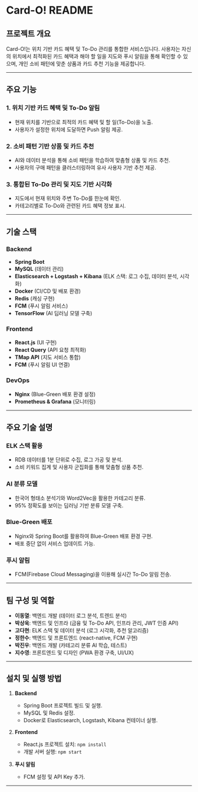 
# Card-O! README

## 프로젝트 개요
Card-O!는 위치 기반 카드 혜택 및 To-Do 관리를 통합한 서비스입니다. 사용자는 자신의 위치에서 최적화된 카드 혜택과 해야 할 일을 지도와 푸시 알림을 통해 확인할 수 있으며, 개인 소비 패턴에 맞춘 상품과 카드 추천 기능을 제공합니다.

---

## 주요 기능
### 1. 위치 기반 카드 혜택 및 To-Do 알림
- 현재 위치를 기반으로 최적의 카드 혜택 및 할 일(To-Do)을 노출.
- 사용자가 설정한 위치에 도달하면 Push 알림 제공.

### 2. 소비 패턴 기반 상품 및 카드 추천
- AI와 데이터 분석을 통해 소비 패턴을 학습하여 맞춤형 상품 및 카드 추천.
- 사용자의 구매 패턴을 클러스터링하여 유사 사용자 기반 추천 제공.

### 3. 통합된 To-Do 관리 및 지도 기반 시각화
- 지도에서 현재 위치와 주변 To-Do를 한눈에 확인.
- 카테고리별로 To-Do와 관련된 카드 혜택 정보 표시.

---

## 기술 스택
### Backend
- **Spring Boot**
- **MySQL** (데이터 관리)
- **Elasticsearch + Logstash + Kibana** (ELK 스택: 로그 수집, 데이터 분석, 시각화)
- **Docker** (CI/CD 및 배포 환경)
- **Redis** (캐싱 구현)
- **FCM** (푸시 알림 서비스)
- **TensorFlow** (AI 딥러닝 모델 구축)

### Frontend
- **React.js** (UI 구현)
- **React Query** (API 요청 최적화)
- **TMap API** (지도 서비스 통합)
- **FCM** (푸시 알림 UI 연결)

### DevOps
- **Nginx** (Blue-Green 배포 환경 설정)
- **Prometheus & Grafana** (모니터링)

---

## 주요 기술 설명
### ELK 스택 활용
- RDB 데이터를 1분 단위로 수집, 로그 가공 및 분석.
- 소비 키워드 집계 및 사용자 군집화를 통해 맞춤형 상품 추천.

### AI 분류 모델
- 한국어 형태소 분석기와 Word2Vec을 활용한 카테고리 분류.
- 95% 정확도를 보이는 딥러닝 기반 분류 모델 구축.

### Blue-Green 배포
- Nginx와 Spring Boot를 활용하여 Blue-Green 배포 환경 구현.
- 배포 중단 없이 서비스 업데이트 가능.

### 푸시 알림
- FCM(Firebase Cloud Messaging)을 이용해 실시간 To-Do 알림 전송.

---

## 팀 구성 및 역할
- **이동열**: 백엔드 개발 (데이터 로그 분석, 트렌드 분석)
- **박상욱**: 백엔드 및 인프라 (금융 및 To-Do API, 인프라 관리, JWT 인증 API)
- **고다현**: ELK 스택 및 데이터 분석 (로그 시각화, 추천 알고리즘)
- **정한수**: 백엔드 및 프론트엔드 (react-native, FCM 구현)
- **박진우**: 백엔드 개발 (카테고리 분류 AI 학습, 테스트)
- **지수영**: 프론트엔드 및 디자인 (PWA 환경 구축, UI/UX)

---

## 설치 및 실행 방법
1. **Backend**
   - Spring Boot 프로젝트 빌드 및 실행.
   - MySQL 및 Redis 설정.
   - Docker로 Elasticsearch, Logstash, Kibana 컨테이너 실행.

2. **Frontend**
   - React.js 프로젝트 설치: `npm install`
   - 개발 서버 실행: `npm start`

3. **푸시 알림**
   - FCM 설정 및 API Key 추가.

---
